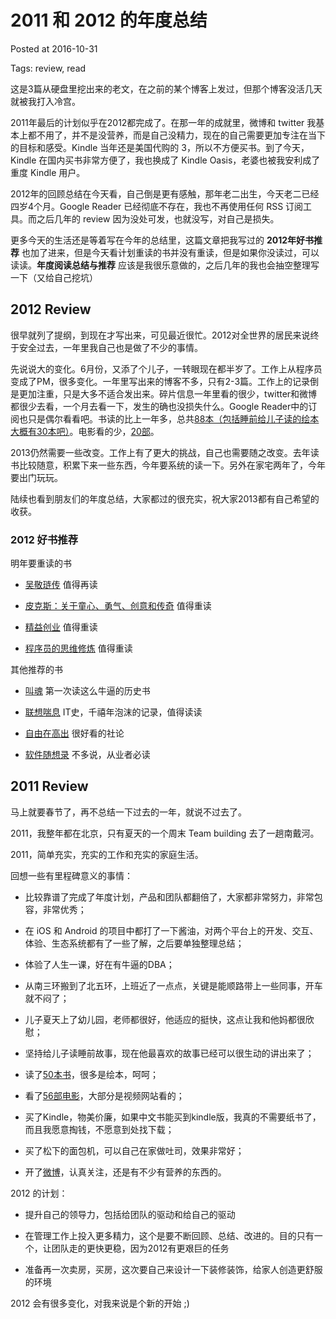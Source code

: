 # 2011 和 2012 的年度总结

Posted at 2016-10-31

Tags: review, read



这是3篇从硬盘里挖出来的老文，在之前的某个博客上发过，但那个博客没活几天就被我打入冷宫。

2011年最后的计划似乎在2012都完成了。在那一年的成就里，微博和 twitter 我基本上都不用了，并不是没营养，而是自己没精力，现在的自己需要更加专注在当下的目标和感受。Kindle 当年还是美国代购的 3，所以不方便买书。到了今天，Kindle 在国内买书非常方便了，我也换成了 Kindle Oasis，老婆也被我安利成了重度 Kindle 用户。

2012年的回顾总结在今天看，自己倒是更有感触，那年老二出生，今天老二已经四岁4个月。Google Reader 已经彻底不存在，我也不再使用任何 RSS 订阅工具。而之后几年的 review 因为没处可发，也就没写，对自己是损失。

更多今天的生活还是等着写在今年的总结里，这篇文章把我写过的 **2012年好书推荐** 也加了进来，但是今天看计划重读的书并没有重读，但是如果你没读过，可以读读。**年度阅读总结与推荐** 应该是我很乐意做的，之后几年的我也会抽空整理写一下（又给自己挖坑）

 

## 2012 Review

很早就列了提纲，到现在才写出来，可见最近很忙。2012对全世界的居民来说终于安全过去，一年里我自己也是做了不少的事情。

先说说大的变化。6月份，又添了个儿子，一转眼现在都半岁了。工作上从程序员变成了PM，很多变化。一年里写出来的博客不多，只有2-3篇。工作上的记录倒是更加注重，只是大多不适合发出来。碎片信息一年里看的很少，twitter和微博都很少去看，一个月去看一下，发生的确也没损失什么。Google Reader中的订阅也只是偶尔看看吧。书读的比上一年多，总共[88本（包括睡前给儿子读的绘本大概有30本吧）][1]。电影看的少，[20部][2]。

2013仍然需要一些改变。工作上有了更大的挑战，自己也需要随之改变。去年读书比较随意，积累下来一些东西，今年要系统的读一下。另外在家宅两年了，今年要出门玩玩。

陆续也看到朋友们的年度总结，大家都过的很充实，祝大家2013都有自己希望的收获。



### 2012 好书推荐



明年要重读的书



* [吴敬琏传][3] 值得再读

* [皮克斯：关于童心、勇气、创意和传奇][4] 值得重读

* [精益创业][5] 值得重读

* [程序员的思维修炼][6] 值得重读



其他推荐的书



* [叫魂][7] 第一次读这么牛逼的历史书

* [联想喘息][8] IT史，千禧年泡沫的记录，值得读读

* [自由在高出][9] 很好看的社论

* [软件随想录][10] 不多说，从业者必读



## 2011 Review

马上就要春节了，再不总结一下过去的一年，就说不过去了。

2011，我整年都在北京，只有夏天的一个周末 Team building 去了一趟南戴河。

2011，简单充实，充实的工作和充实的家庭生活。

回想一些有里程碑意义的事情：

- 比较靠谱了完成了年度计划，产品和团队都翻倍了，大家都非常努力，非常包容，非常优秀；

- 在 iOS 和 Android 的项目中都打了一下酱油，对两个平台上的开发、交互、体验、生态系统都有了一些了解，之后要单独整理总结；

- 体验了人生一课，好在有牛逼的DBA；

- 从南三环搬到了北五环，上班近了一点点，关键是能顺路带上一些同事，开车就不闷了；

- 儿子夏天上了幼儿园，老师都很好，他适应的挺快，这点让我和他妈都很欣慰；

- 坚持给儿子读睡前故事，现在他最喜欢的故事已经可以很生动的讲出来了；

- 读了[50本书][11]，很多是绘本，呵呵；

- 看了[56部电影][12]，大部分是视频网站看的；

- 买了Kindle，物美价廉，如果中文书能买到kindle版，我真的不需要纸书了，而且我愿意掏钱，不愿意到处找下载；

- 买了松下的面包机，可以自己在家做吐司，效果非常好；

- 开了[微博][13]，认真关注，还是有不少有营养的东西的。



2012 的计划：

- 提升自己的领导力，包括给团队的驱动和给自己的驱动

- 在管理工作上投入更多精力，这个是要不断回顾、总结、改进的。目的只有一个，让团队走的更快更稳，因为2012有更艰巨的任务

- 准备再一次卖房，买房，这次要自己来设计一下装修装饰，给家人创造更舒服的环境



2012 会有很多变化，对我来说是个新的开始 ;)



[1]: http://book.douban.com/people/suave/collect?sort=time&tags_sort=count&filter=all&tag=2012%E8%AF%BB%E8%BF%87&mode=grid
[2]: http://movie.douban.com/people/suave/collect?sort=time&tags_sort=count&filter=all&tag=2012%E7%9C%8B%E8%BF%87&mode=grid
[3]: http://book.douban.com/subject/4238939/
[4]: http://book.douban.com/subject/11589941/
[5]: http://book.douban.com/subject/10945606/
[6]: http://book.douban.com/subject/5372651/
[7]: http://book.douban.com/subject/10471333/
[8]: http://book.douban.com/subject/1081735/
[9]: http://book.douban.com/subject/5401989/
[10]: http://book.douban.com/subject/4163938/
[11]: http://book.douban.com/people/suave/collect?sort=time&tags_sort=count&filter=all&tag=2011%E8%AF%BB%E8%BF%87&mode=grid
[12]: http://movie.douban.com/people/suave/collect?sort=time&tags_sort=count&filter=all&tag=2011%E7%9C%8B%E8%BF%87&mode=grid
[13]: http://weibo.com/suavesu